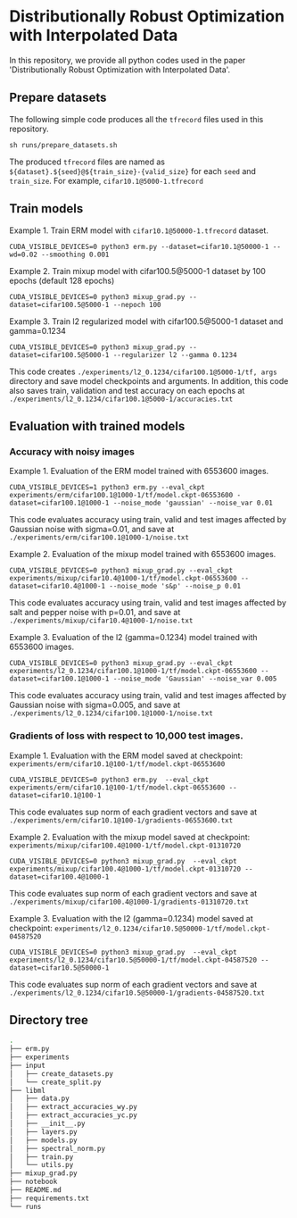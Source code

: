 
# Distributionally Robust Optimization with Interpolated Data
In this repository, we provide all python codes used in the paper 'Distributionally Robust Optimization with Interpolated Data'.

## Prepare datasets
The following simple code produces all the `tfrecord` files used in this repository.
```
sh runs/prepare_datasets.sh
```
The produced `tfrecord` files are named as `${dataset}.${seed}@${train_size}-{valid_size}` for each `seed` and `train_size`. For example, `cifar10.1@5000-1.tfrecord`

## Train models
Example 1. Train ERM model with `cifar10.1@50000-1.tfrecord` dataset.
```
CUDA_VISIBLE_DEVICES=0 python3 erm.py --dataset=cifar10.1@50000-1 --wd=0.02 --smoothing 0.001
```

<!---This code creates `./experiments/erm/cifar10.1@50000-1/tf, args` directory and save model checkpoints and arguments. In addition, this code also saves train, validation and test accuracy on each epochs at `./experiments/erm/cifar10.1@50000-1/accuracies.txt`--->

Example 2. Train mixup model with cifar100.5@5000-1 dataset by 100 epochs (default 128 epochs)
```
CUDA_VISIBLE_DEVICES=0 python3 mixup_grad.py --dataset=cifar100.5@5000-1 --nepoch 100
```

<!---This code creates `./experiments/mixup/cifar100.1@5000-1/tf, args` directory and save model checkpoints and arguments. In addition, this code also saves train, validation and test accuracy on each epochs at `./experiments/mixup/cifar100.1@5000-1/accuracies.txt`--->

Example 3. Train l2 regularized model with cifar100.5@5000-1 dataset and gamma=0.1234
```
CUDA_VISIBLE_DEVICES=0 python3 mixup_grad.py --dataset=cifar100.5@5000-1 --regularizer l2 --gamma 0.1234
```
This code creates `./experiments/l2_0.1234/cifar100.1@5000-1/tf, args` directory and save model checkpoints and arguments. In addition, this code also saves train, validation and test accuracy on each epochs at `./experiments/l2_0.1234/cifar100.1@5000-1/accuracies.txt`

## Evaluation with trained models
### Accuracy with noisy images
Example 1. Evaluation of the ERM model trained with 6553600 images.
```
CUDA_VISIBLE_DEVICES=1 python3 erm.py --eval_ckpt experiments/erm/cifar100.1@1000-1/tf/model.ckpt-06553600 -dataset=cifar100.1@1000-1 --noise_mode 'gaussian' --noise_var 0.01
```
This code evaluates accuracy using train, valid and test images affected by Gaussian noise with sigma=0.01, and save at `./experiments/erm/cifar100.1@1000-1/noise.txt`


Example 2. Evaluation of the mixup model trained with 6553600 images.
```
CUDA_VISIBLE_DEVICES=0 python3 mixup_grad.py --eval_ckpt experiments/mixup/cifar10.4@1000-1/tf/model.ckpt-06553600 --dataset=cifar10.4@1000-1 --noise_mode 's&p' --noise_p 0.01
```
This code evaluates accuracy using train, valid and test images affected by salt and pepper noise with p=0.01, and save at `./experiments/mixup/cifar10.4@1000-1/noise.txt`


Example 3. Evaluation of the l2 (gamma=0.1234) model trained with 6553600 images.
```
CUDA_VISIBLE_DEVICES=0 python3 mixup_grad.py --eval_ckpt experiments/l2_0.1234/cifar100.1@1000-1/tf/model.ckpt-06553600 --dataset=cifar100.1@1000-1 --noise_mode 'Gaussian' --noise_var 0.005
```
This code evaluates accuracy using train, valid and test images affected by Gaussian noise with sigma=0.005, and save at `./experiments/l2_0.1234/cifar100.1@1000-1/noise.txt`


### Gradients of loss with respect to 10,000 test images.
Example 1. Evaluation with the ERM model saved at checkpoint: `experiments/erm/cifar10.1@100-1/tf/model.ckpt-06553600`
```
CUDA_VISIBLE_DEVICES=0 python3 erm.py  --eval_ckpt experiments/erm/cifar10.1@100-1/tf/model.ckpt-06553600 --dataset=cifar10.1@100-1
```
This code evaluates sup norm of each gradient vectors and save at `./experiments/erm/cifar10.1@100-1/gradients-06553600.txt`

Example 2. Evaluation with the mixup model saved at checkpoint: `experiments/mixup/cifar100.4@1000-1/tf/model.ckpt-01310720`
```
CUDA_VISIBLE_DEVICES=0 python3 mixup_grad.py  --eval_ckpt experiments/mixup/cifar100.4@1000-1/tf/model.ckpt-01310720 --dataset=cifar100.4@1000-1
```
This code evaluates sup norm of each gradient vectors and save at `./experiments/mixup/cifar100.4@1000-1/gradients-01310720.txt`

Example 3. Evaluation with the l2 (gamma=0.1234) model saved at checkpoint: `experiments/l2_0.1234/cifar10.5@50000-1/tf/model.ckpt-04587520`
```
CUDA_VISIBLE_DEVICES=0 python3 mixup_grad.py  --eval_ckpt experiments/l2_0.1234/cifar10.5@50000-1/tf/model.ckpt-04587520 --dataset=cifar10.5@50000-1
```
This code evaluates sup norm of each gradient vectors and save at `./experiments/l2_0.1234/cifar10.5@50000-1/gradients-04587520.txt`


## Directory tree

```bash
.
├── erm.py
├── experiments
├── input
│   ├── create_datasets.py
│   └── create_split.py
├── libml
│   ├── data.py
│   ├── extract_accuracies_wy.py
│   ├── extract_accuracies_yc.py
│   ├── __init__.py
│   ├── layers.py
│   ├── models.py
│   ├── spectral_norm.py
│   ├── train.py
│   └── utils.py
├── mixup_grad.py
├── notebook
├── README.md
├── requirements.txt
└── runs
```
